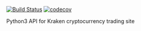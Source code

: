 [![Build Status](https://travis-ci.com/SnarkAttack/krakencli.svg?branch=master)](https://travis-ci.com/SnarkAttack/krakencli) [![codecov](https://codecov.io/gh/SnarkAttack/krakencli/branch/master/graph/badge.svg?token=RzetVlXlIJ)](https://codecov.io/gh/SnarkAttack/krakencli)

Python3 API for Kraken cryptocurrency trading site